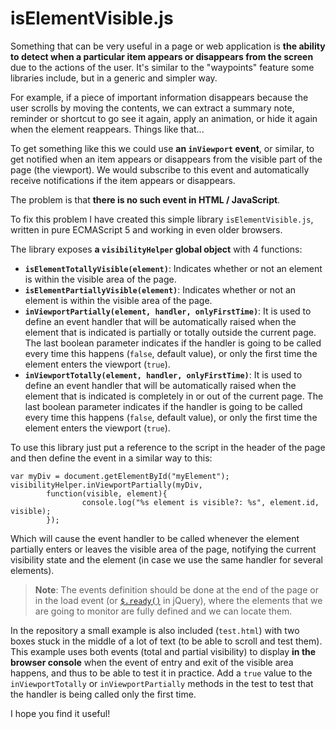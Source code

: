 # isElementVisible.js

Something that can be very useful in a page or web application is **the ability to detect when a particular item appears or disappears from the screen** due to the actions of the user. It's similar to the "waypoints" feature some libraries include, but in a generic and simpler way.

For example, if a piece of important information disappears because the user scrolls by moving the contents, we can extract a summary note, reminder or shortcut to go see it again, apply an animation, or hide it again when the element reappears. Things like that...

To get something like this we could use **an `inViewport` event**, or similar, to get notified when an item appears or disappears from the visible part of the page (the viewport). We would subscribe to this event and automatically receive notifications if the item appears or disappears.

The problem is that **there is no such event in HTML / JavaScript**.

To fix this problem I have created this simple library `isElementVisible.js`, written in pure ECMAScript 5 and working in even older browsers.

The library exposes **a `visibilityHelper` global object** with 4 functions:

- **`isElementTotallyVisible(element)`**: Indicates whether or not an element is within the visible area of ​​the page.
- **`isElementPartiallyVisible(element)`**: Indicates whether or not an element is within the visible area of ​​the page.
- **`inViewportPartially(element, handler, onlyFirstTime)`**: It is used to define an event handler that will be automatically raised when the element that is indicated is partially or totally outside the current page. The last boolean parameter indicates if the handler is going to be called every time this happens (`false`, default value), or only the first time the element enters the viewport (`true`).
- **`inViewportTotally(element, handler, onlyFirstTime)`**: It is used to define an event handler that will be automatically raised when the element that is indicated is completely in or out of the current page. The last boolean parameter indicates if the handler is going to be called every time this happens (`false`, default value), or only the first time the element enters the viewport (`true`).

To use this library just put a reference to the script in the header of the page and then define the event in a similar way to this:

```
var myDiv = document.getElementById("myElement");
visibilityHelper.inViewportPartially(myDiv, 
        function(visible, element){
                console.log("%s element is visible?: %s", element.id, visible);
        });
```

Which will cause the event handler to be called whenever the element partially enters or leaves the visible area of ​​the page, notifying the current visibility state and the element (in case we use the same handler for several elements).

>**Note**: The events definition should be done at the end of the page or in the load event (or [`$.ready()`](https://api.jquery.com/ready/) in jQuery), where the elements that we are going to monitor are fully defined and we can locate them.

In the repository a small example is also included (`test.html`) with two boxes stuck in the middle of a lot of text (to be able to scroll and test them). This example uses both events (total and partial visibility) to display **in the browser console** when the event of entry and exit of the visible area happens, and thus to be able to test it in practice. Add a `true` value to the `inViewportTotally` or `inViewportPartially` methods in the test to test that the handler is being called only the first time.

I hope you find it useful!
